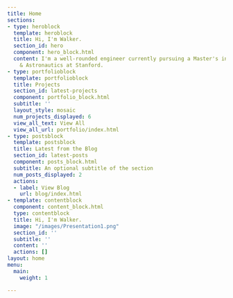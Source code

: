 ```yaml
---
title: Home
sections:
- type: heroblock
  template: heroblock
  title: Hi, I'm Walker.
  section_id: hero
  component: hero_block.html
  content: I'm a well-rounded engineer currently pursuing a Master's in Aeronautics
    & Astronautics at Stanford.
- type: portfolioblock
  template: portfolioblock
  title: Projects
  section_id: latest-projects
  component: portfolio_block.html
  subtitle: ''
  layout_style: mosaic
  num_projects_displayed: 6
  view_all_text: View All
  view_all_url: portfolio/index.html
- type: postsblock
  template: postsblock
  title: Latest from the Blog
  section_id: latest-posts
  component: posts_block.html
  subtitle: An optional subtitle of the section
  num_posts_displayed: 2
  actions:
  - label: View Blog
    url: blog/index.html
- template: contentblock
  component: content_block.html
  type: contentblock
  title: Hi, I'm Walker.
  image: "/images/Presentation1.png"
  section_id: ''
  subtitle: ''
  content: ''
  actions: []
layout: home
menu:
  main:
    weight: 1

---
```

